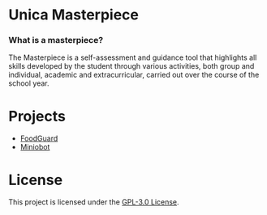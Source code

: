 # Unica Masterpiece
### What is a masterpiece?
The Masterpiece is a self-assessment and guidance tool that highlights all skills developed by the student through various activities, both group and individual, academic and extracurricular, carried out over the course of the school year.

# Projects
- [FoodGuard](FoodGuard)
- [Miniobot](MinioBot)

# License
This project is licensed under the [GPL-3.0 License](LICENSE).
